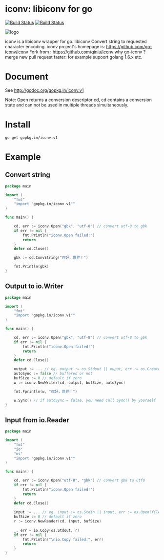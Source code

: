 iconv: libiconv for go
======

[![Build Status](https://travis-ci.org/qiniu/iconv.png?branch=master)](https://travis-ci.org/qiniu/iconv) [![Build Status](https://drone.io/github.com/qiniu/iconv/status.png)](https://drone.io/github.com/qiniu/iconv/latest)

![logo](http://qiniutek.com/images/logo-2.png)

iconv is a libiconv wrapper for go. libiconv Convert string to requested character encoding.
iconv project's homepage is: https://github.com/go-iconv/iconv
Fork from : https://github.com/qiniu/iconv
why go-iconv ?
merge new pull request faster:
for example supoort golang 1.6.x etc.

# Document

See http://godoc.org/gopkg.in/iconv.v1

Note: Open returns a conversion descriptor cd, cd contains a conversion state and can not be used in multiple threads simultaneously.

# Install

```
go get gopkg.in/iconv.v1
```

# Example

## Convert string

```go
package main

import (
	"fmt"
	"import "gopkg.in/iconv.v1""
)

func main() {

	cd, err := iconv.Open("gbk", "utf-8") // convert utf-8 to gbk
	if err != nil {
		fmt.Println("iconv.Open failed!")
		return
	}
	defer cd.Close()

	gbk := cd.ConvString("你好，世界！")

	fmt.Println(gbk)
}
```

## Output to io.Writer

```go
package main

import (
	"fmt"
	"import "gopkg.in/iconv.v1""
)

func main() {

	cd, err := iconv.Open("gbk", "utf-8") // convert utf-8 to gbk
	if err != nil {
		fmt.Println("iconv.Open failed!")
		return
	}
	defer cd.Close()

	output := ... // eg. output := os.Stdout || ouput, err := os.Create(file)
	autoSync := false // buffered or not
	bufSize := 0 // default if zero
	w := iconv.NewWriter(cd, output, bufSize, autoSync)

	fmt.Fprintln(w, "你好，世界！")

	w.Sync() // if autoSync = false, you need call Sync() by yourself
}
```

## Input from io.Reader

```go
package main

import (
	"fmt"
	"io"
	"os"
	"import "gopkg.in/iconv.v1""
)

func main() {

	cd, err := iconv.Open("utf-8", "gbk") // convert gbk to utf8
	if err != nil {
		fmt.Println("iconv.Open failed!")
		return
	}
	defer cd.Close()
	
	input := ... // eg. input := os.Stdin || input, err := os.Open(file)
	bufSize := 0 // default if zero
	r := iconv.NewReader(cd, input, bufSize)
	
	_, err = io.Copy(os.Stdout, r)
	if err != nil {
		fmt.Println("\nio.Copy failed:", err)
		return
	}
}
```

